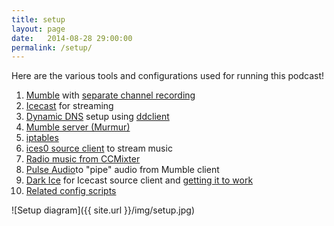 ```yaml
---
title: setup
layout: page
date:   2014-08-28 29:00:00
permalink: /setup/
---
```



Here are the various tools and configurations used for running this podcast!

1. [Mumble](http://mumble.sourceforge.net/) with [separate channel recording](http://blog.mumble.info/for-the-record/)
1. [Icecast](http://icecast.org/) for streaming
1. [Dynamic DNS](https://wiki.archlinux.org/index.php/Dynamic_DNS) setup using [ddclient](http://sourceforge.net/p/ddclient/wiki/Home/)
1. [Mumble server (Murmur)](http://mumble.sourceforge.net/Running_Murmur)
1. [iptables](https://wiki.archlinux.org/index.php/iptables)
1. [ices0 source client](http://www.icecast.org/ices.php) to stream music
1. [Radio music from CCMixter](http://ccmixter.org/)
1. [Pulse Audio](http://www.freedesktop.org/wiki/Software/PulseAudio/)to "pipe" audio from Mumble client
1. [Dark Ice](https://code.google.com/p/darkice/) for Icecast source client and [getting it to work](http://www.skyehaven.net/blog/2011/03/14/mumble-icecast/)
1. [Related config scripts](https://github.com/notthetup/webuildliveserver)

![Setup diagram]({{ site.url }}/img/setup.jpg)

